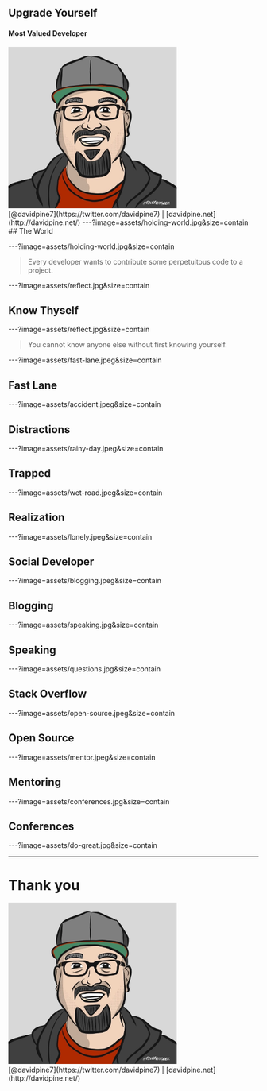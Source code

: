 ## Upgrade Yourself
#### Most Valued Developer
<img src="assets/me.jpg" height="325" />
<br />
[@davidpine7](https://twitter.com/davidpine7) | [davidpine.net](http://davidpine.net/)
---?image=assets/holding-world.jpg&size=contain
## <span class="orange black-shadow">The World</span>

---?image=assets/holding-world.jpg&size=contain
<blockquote class="orange black-shadow">Every developer wants to contribute some perpetuitous code to a project.</blockquote>

---?image=assets/reflect.jpg&size=contain
## <span class="orange black-shadow">Know Thyself</span>

---?image=assets/reflect.jpg&size=contain
<blockquote class="orange black-shadow">You cannot know anyone else without first knowing yourself.</blockquote>

---?image=assets/fast-lane.jpeg&size=contain
## <span class="black-shadow">Fast Lane</span>

---?image=assets/accident.jpeg&size=contain
## <span class="orange black-shadow">Distractions</span>

---?image=assets/rainy-day.jpeg&size=contain
## <span class="orange black-shadow">Trapped</span>

---?image=assets/wet-road.jpeg&size=contain
## <span class="orange black-shadow">Realization</span>

---?image=assets/lonely.jpeg&size=contain
## <span class="orange black-shadow">Social Developer</span>

---?image=assets/blogging.jpeg&size=contain
## <span class="orange black-shadow">Blogging</span>

---?image=assets/speaking.jpg&size=contain
## <span class="orange black-shadow">Speaking</span>

---?image=assets/questions.jpg&size=contain
## <span class="orange black-shadow">Stack Overflow</span>

---?image=assets/open-source.jpeg&size=contain
## <span class="orange black-shadow">Open Source</span>

---?image=assets/mentor.jpeg&size=contain
## <span class="orange black-shadow">Mentoring</span>

---?image=assets/conferences.jpg&size=contain
## <span class="orange black-shadow">Conferences</span>

---?image=assets/do-great.jpg&size=contain

---
# Thank you
<img src="assets/me.jpg" height="325" />
<br/>
[@davidpine7](https://twitter.com/davidpine7) | [davidpine.net](http://davidpine.net/)
